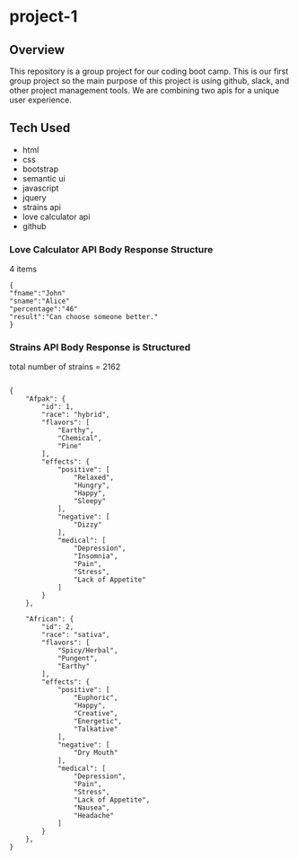 # project-1

## Overview

This repository is a group project for our coding boot camp. This is our first group project so the main purpose of this project is using github, slack, and other project management tools. We are combining two apis for a unique user experience.

## Tech Used

- html
- css
- bootstrap
- semantic ui
- javascript
- jquery
- strains api
- love calculator api
- github

### Love Calculator API Body Response Structure

4 items

```
{
"fname":"John"
"sname":"Alice"
"percentage":"46"
"result":"Can choose someone better."
}
```

### Strains API Body Response is Structured

total number of strains = 2162

```

{
    "Afpak": {
        "id": 1,
        "race": "hybrid",
        "flavors": [
            "Earthy",
            "Chemical",
            "Pine"
        ],
        "effects": {
            "positive": [
                "Relaxed",
                "Hungry",
                "Happy",
                "Sleepy"
            ],
            "negative": [
                "Dizzy"
            ],
            "medical": [
                "Depression",
                "Insomnia",
                "Pain",
                "Stress",
                "Lack of Appetite"
            ]
        }
    },

    "African": {
        "id": 2,
        "race": "sativa",
        "flavors": [
            "Spicy/Herbal",
            "Pungent",
            "Earthy"
        ],
        "effects": {
            "positive": [
                "Euphoric",
                "Happy",
                "Creative",
                "Energetic",
                "Talkative"
            ],
            "negative": [
                "Dry Mouth"
            ],
            "medical": [
                "Depression",
                "Pain",
                "Stress",
                "Lack of Appetite",
                "Nausea",
                "Headache"
            ]
        }
    },
}

```
